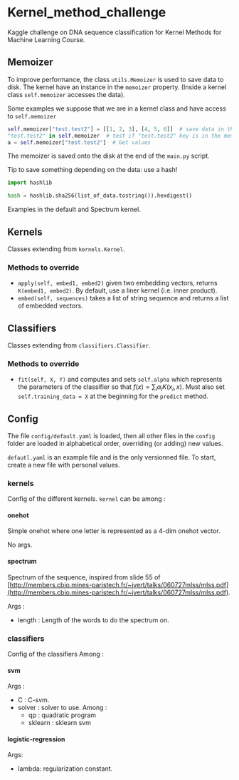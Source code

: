 # Kernel_method_challenge

Kaggle challenge on DNA sequence classification for Kernel Methods for Machine Learning Course.

## Memoizer
To improve performance, the class `utils.Memoizer` is used to save data to disk. The kernel have an instance in the `memoizer`
property. (Inside a kernel class `self.memoizer` accesses the data).

Some examples we suppose that we are in a kernel class and have access to `self.memoizer`
```python
self.memoizer["test.test2"] = [[1, 2, 3], [4, 5, 6]]  # save data in the storage
"test.test2" in self.memoizer  # test if "test.test2" key is in the memoizer
a = self.memoizer["test.test2"]  # Get values
```

The memoizer is saved onto the disk at the end of the `main.py` script.

Tip to save something depending on the data: use a hash!
```python
import hashlib

hash = hashlib.sha256(list_of_data.tostring()).hexdigest()
```

Examples in the default and Spectrum kernel.

## Kernels
Classes extending from `kernels.Kernel`.

### Methods to override
- `apply(self, embed1, embed2)` given two embedding vectors, returns `K(embed1, embed2)`. By default, use a liner kernel
(i.e. inner product).
- `embed(self, sequences)` takes a list of string sequence and returns a list of embedded vectors.

## Classifiers
Classes extending from `classifiers.Classifier`.

### Methods to override
- `fit(self, X, Y)` and computes and sets `self.alpha` which represents the parameters of the classifier
so that $f(x) = \sum_i \alpha_i K(x_i, x)$. Must also set `self.training_data = X` at the beginning for the `predict` method.

## Config
The file `config/default.yaml` is loaded, then all other files in the `config` folder are loaded
in alphabetical order, overriding (or adding) new values.

`defautl.yaml` is an example file and is the only versionned file.
To start, create a new file with personal values.

### kernels
Config of the different kernels.
`kernel` can be among :

#### onehot
Simple onehot where one letter is represented as a 4-dim onehot vector.

No args.

#### spectrum
Spectrum of the sequence, inspired from slide 55 of [http://members.cbio.mines-paristech.fr/~jvert/talks/060727mlss/mlss.pdf](http://members.cbio.mines-paristech.fr/~jvert/talks/060727mlss/mlss.pdf).

Args :
- length : Length of the words to do the spectrum on.


### classifiers
Config of the classifiers
Among :

#### svm

Args :
- C : C-svm.
- solver : solver to use. Among :
    - qp : quadratic program
    - sklearn : sklearn svm 
    
#### logistic-regression

Args:
- lambda: regularization constant.
